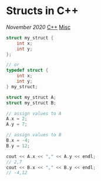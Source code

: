 # Structs in C++

*November 2020* [C++](programming.html#c++) [Misc](programming.html#c++-misc)

```cpp
struct my_struct {
    int x;
    int y;
};

// or
typedef struct {
	int x;
	int y;
} my_struct;

struct my_struct A;
struct my_struct B;

// assign values to A
A.x = 2;
A.y = 7;

// assign values to B
B.x = -4;
B.y = 12;

cout << A.x << "," << A.y << endl;
// 2,7
cout << B.x << "," << B.y << endl;
// -4,12
```